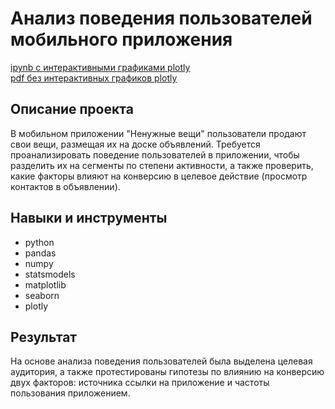 # Анализ поведения пользователей мобильного приложения
[ipynb c интерактивными графиками plotly](https://nbviewer.org/github/mrmrzpn/portfolio/blob/main/users_analysis/users_analysis.ipynb)  
[pdf без интерактивных графиков plotly](https://github.com/mrmrzpn/portfolio/blob/999322599c3359348f455db3add7d10139ab9fa4/users_analysis/users_analysis.pdf)  

## Описание проекта

В мобильном приложении "Ненужные вещи" пользователи продают свои вещи, размещая их на доске объявлений. Требуется проанализировать поведение пользователей в приложении, чтобы разделить их на сегменты по степени активности, а также проверить, какие факторы влияют на конверсию в целевое действие (просмотр контактов в объявлении). 

## Навыки и инструменты
- python
- pandas
- numpy
- statsmodels
- matplotlib
- seaborn
- plotly

## Результат
На основе анализа поведения пользователей была выделена целевая аудитория, а также протестированы гипотезы по влиянию на конверсию двух факторов: источника ссылки на приложение и частоты пользования приложением.
